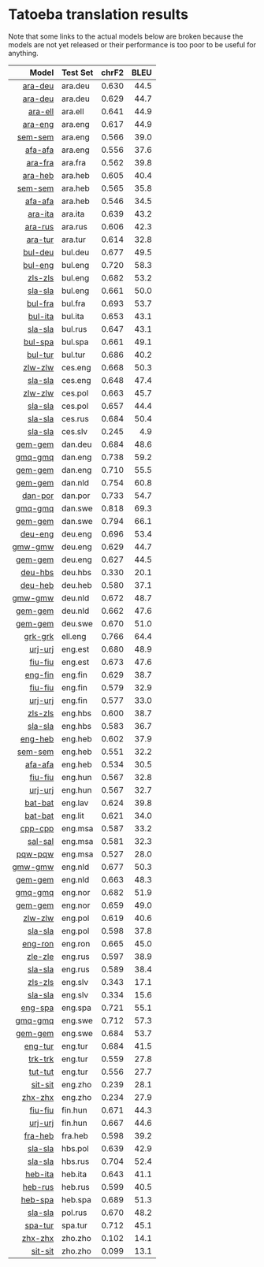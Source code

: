 # Tatoeba translation results

Note that some links to the actual models below are broken
because the models are not yet released or their performance is too poor
to be useful for anything.

| Model                 | Test Set   | chrF2      | BLEU     |
|----------------------:|------------|-----------:|---------:|
| [ara-deu](../models/ara-deu) | ara.deu | 0.630 | 44.5 |
| [ara-deu](../models/ara-deu) | ara.deu | 0.629 | 44.7 |
| [ara-ell](../models/ara-ell) | ara.ell | 0.641 | 44.9 |
| [ara-eng](../models/ara-eng) | ara.eng | 0.617 | 44.9 |
| [sem-sem](../models/sem-sem) | ara.eng | 0.566 | 39.0 |
| [afa-afa](../models/afa-afa) | ara.eng | 0.556 | 37.6 |
| [ara-fra](../models/ara-fra) | ara.fra | 0.562 | 39.8 |
| [ara-heb](../models/ara-heb) | ara.heb | 0.605 | 40.4 |
| [sem-sem](../models/sem-sem) | ara.heb | 0.565 | 35.8 |
| [afa-afa](../models/afa-afa) | ara.heb | 0.546 | 34.5 |
| [ara-ita](../models/ara-ita) | ara.ita | 0.639 | 43.2 |
| [ara-rus](../models/ara-rus) | ara.rus | 0.606 | 42.3 |
| [ara-tur](../models/ara-tur) | ara.tur | 0.614 | 32.8 |
| [bul-deu](../models/bul-deu) | bul.deu | 0.677 | 49.5 |
| [bul-eng](../models/bul-eng) | bul.eng | 0.720 | 58.3 |
| [zls-zls](../models/zls-zls) | bul.eng | 0.682 | 53.2 |
| [sla-sla](../models/sla-sla) | bul.eng | 0.661 | 50.0 |
| [bul-fra](../models/bul-fra) | bul.fra | 0.693 | 53.7 |
| [bul-ita](../models/bul-ita) | bul.ita | 0.653 | 43.1 |
| [sla-sla](../models/sla-sla) | bul.rus | 0.647 | 43.1 |
| [bul-spa](../models/bul-spa) | bul.spa | 0.661 | 49.1 |
| [bul-tur](../models/bul-tur) | bul.tur | 0.686 | 40.2 |
| [zlw-zlw](../models/zlw-zlw) | ces.eng | 0.668 | 50.3 |
| [sla-sla](../models/sla-sla) | ces.eng | 0.648 | 47.4 |
| [zlw-zlw](../models/zlw-zlw) | ces.pol | 0.663 | 45.7 |
| [sla-sla](../models/sla-sla) | ces.pol | 0.657 | 44.4 |
| [sla-sla](../models/sla-sla) | ces.rus | 0.684 | 50.4 |
| [sla-sla](../models/sla-sla) | ces.slv | 0.245 | 4.9 |
| [gem-gem](../models/gem-gem) | dan.deu | 0.684 | 48.6 |
| [gmq-gmq](../models/gmq-gmq) | dan.eng | 0.738 | 59.2 |
| [gem-gem](../models/gem-gem) | dan.eng | 0.710 | 55.5 |
| [gem-gem](../models/gem-gem) | dan.nld | 0.754 | 60.8 |
| [dan-por](../models/dan-por) | dan.por | 0.733 | 54.7 |
| [gmq-gmq](../models/gmq-gmq) | dan.swe | 0.818 | 69.3 |
| [gem-gem](../models/gem-gem) | dan.swe | 0.794 | 66.1 |
| [deu-eng](../models/deu-eng) | deu.eng | 0.696 | 53.4 |
| [gmw-gmw](../models/gmw-gmw) | deu.eng | 0.629 | 44.7 |
| [gem-gem](../models/gem-gem) | deu.eng | 0.627 | 44.5 |
| [deu-hbs](../models/deu-hbs) | deu.hbs | 0.330 | 20.1 |
| [deu-heb](../models/deu-heb) | deu.heb | 0.580 | 37.1 |
| [gmw-gmw](../models/gmw-gmw) | deu.nld | 0.672 | 48.7 |
| [gem-gem](../models/gem-gem) | deu.nld | 0.662 | 47.6 |
| [gem-gem](../models/gem-gem) | deu.swe | 0.670 | 51.0 |
| [grk-grk](../models/grk-grk) | ell.eng | 0.766 | 64.4 |
| [urj-urj](../models/urj-urj) | eng.est | 0.680 | 48.9 |
| [fiu-fiu](../models/fiu-fiu) | eng.est | 0.673 | 47.6 |
| [eng-fin](../models/eng-fin) | eng.fin | 0.629 | 38.7 |
| [fiu-fiu](../models/fiu-fiu) | eng.fin | 0.579 | 32.9 |
| [urj-urj](../models/urj-urj) | eng.fin | 0.577 | 33.0 |
| [zls-zls](../models/zls-zls) | eng.hbs | 0.600 | 38.7 |
| [sla-sla](../models/sla-sla) | eng.hbs | 0.583 | 36.7 |
| [eng-heb](../models/eng-heb) | eng.heb | 0.602 | 37.9 |
| [sem-sem](../models/sem-sem) | eng.heb | 0.551 | 32.2 |
| [afa-afa](../models/afa-afa) | eng.heb | 0.534 | 30.5 |
| [fiu-fiu](../models/fiu-fiu) | eng.hun | 0.567 | 32.8 |
| [urj-urj](../models/urj-urj) | eng.hun | 0.567 | 32.7 |
| [bat-bat](../models/bat-bat) | eng.lav | 0.624 | 39.8 |
| [bat-bat](../models/bat-bat) | eng.lit | 0.621 | 34.0 |
| [cpp-cpp](../models/cpp-cpp) | eng.msa | 0.587 | 33.2 |
| [sal-sal](../models/sal-sal) | eng.msa | 0.581 | 32.3 |
| [pqw-pqw](../models/pqw-pqw) | eng.msa | 0.527 | 28.0 |
| [gmw-gmw](../models/gmw-gmw) | eng.nld | 0.677 | 50.3 |
| [gem-gem](../models/gem-gem) | eng.nld | 0.663 | 48.3 |
| [gmq-gmq](../models/gmq-gmq) | eng.nor | 0.682 | 51.9 |
| [gem-gem](../models/gem-gem) | eng.nor | 0.659 | 49.0 |
| [zlw-zlw](../models/zlw-zlw) | eng.pol | 0.619 | 40.6 |
| [sla-sla](../models/sla-sla) | eng.pol | 0.598 | 37.8 |
| [eng-ron](../models/eng-ron) | eng.ron | 0.665 | 45.0 |
| [zle-zle](../models/zle-zle) | eng.rus | 0.597 | 38.9 |
| [sla-sla](../models/sla-sla) | eng.rus | 0.589 | 38.4 |
| [zls-zls](../models/zls-zls) | eng.slv | 0.343 | 17.1 |
| [sla-sla](../models/sla-sla) | eng.slv | 0.334 | 15.6 |
| [eng-spa](../models/eng-spa) | eng.spa | 0.721 | 55.1 |
| [gmq-gmq](../models/gmq-gmq) | eng.swe | 0.712 | 57.3 |
| [gem-gem](../models/gem-gem) | eng.swe | 0.684 | 53.7 |
| [eng-tur](../models/eng-tur) | eng.tur | 0.684 | 41.5 |
| [trk-trk](../models/trk-trk) | eng.tur | 0.559 | 27.8 |
| [tut-tut](../models/tut-tut) | eng.tur | 0.556 | 27.7 |
| [sit-sit](../models/sit-sit) | eng.zho | 0.239 | 28.1 |
| [zhx-zhx](../models/zhx-zhx) | eng.zho | 0.234 | 27.9 |
| [fiu-fiu](../models/fiu-fiu) | fin.hun | 0.671 | 44.3 |
| [urj-urj](../models/urj-urj) | fin.hun | 0.667 | 44.6 |
| [fra-heb](../models/fra-heb) | fra.heb | 0.598 | 39.2 |
| [sla-sla](../models/sla-sla) | hbs.pol | 0.639 | 42.9 |
| [sla-sla](../models/sla-sla) | hbs.rus | 0.704 | 52.4 |
| [heb-ita](../models/heb-ita) | heb.ita | 0.643 | 41.1 |
| [heb-rus](../models/heb-rus) | heb.rus | 0.599 | 40.5 |
| [heb-spa](../models/heb-spa) | heb.spa | 0.689 | 51.3 |
| [sla-sla](../models/sla-sla) | pol.rus | 0.670 | 48.2 |
| [spa-tur](../models/spa-tur) | spa.tur | 0.712 | 45.1 |
| [zhx-zhx](../models/zhx-zhx) | zho.zho | 0.102 | 14.1 |
| [sit-sit](../models/sit-sit) | zho.zho | 0.099 | 13.1 |
